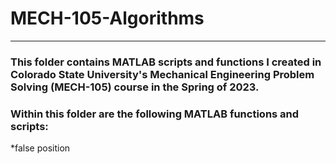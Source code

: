 # MECH-105-Algorithms
----
### This folder contains MATLAB scripts and functions I created in Colorado State University's Mechanical Engineering Problem Solving (MECH-105) course in the Spring of 2023.
### Within this folder are the following MATLAB functions and scripts:
*false position
